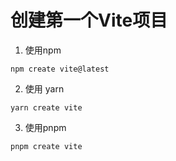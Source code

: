 # 创建第一个Vite项目
1. 使用npm  
``` 
npm create vite@latest 
```
2. 使用 yarn  
``` 
yarn create vite 
```
3. 使用pnpm  
``` 
pnpm create vite 
```  